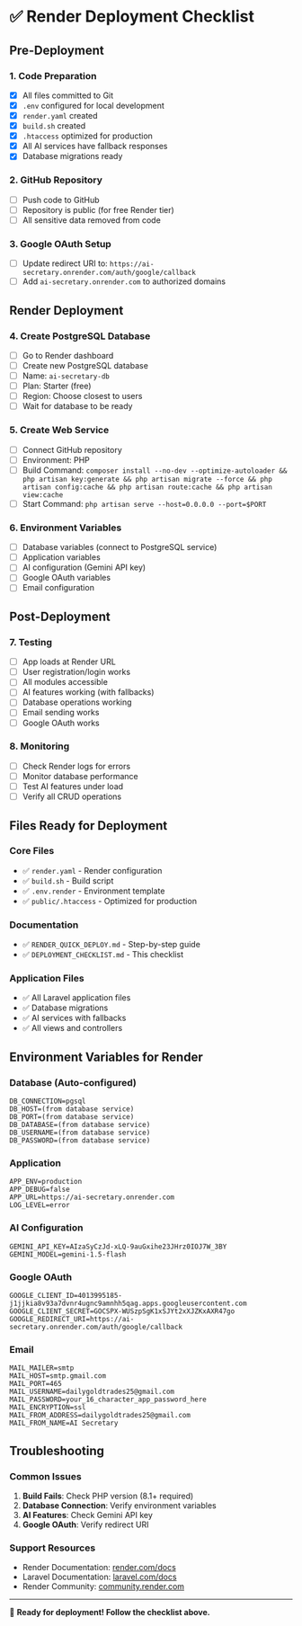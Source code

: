# ✅ Render Deployment Checklist

## Pre-Deployment

### 1. Code Preparation
- [x] All files committed to Git
- [x] `.env` configured for local development
- [x] `render.yaml` created
- [x] `build.sh` created
- [x] `.htaccess` optimized for production
- [x] All AI services have fallback responses
- [x] Database migrations ready

### 2. GitHub Repository
- [ ] Push code to GitHub
- [ ] Repository is public (for free Render tier)
- [ ] All sensitive data removed from code

### 3. Google OAuth Setup
- [ ] Update redirect URI to: `https://ai-secretary.onrender.com/auth/google/callback`
- [ ] Add `ai-secretary.onrender.com` to authorized domains

## Render Deployment

### 4. Create PostgreSQL Database
- [ ] Go to Render dashboard
- [ ] Create new PostgreSQL database
- [ ] Name: `ai-secretary-db`
- [ ] Plan: Starter (free)
- [ ] Region: Choose closest to users
- [ ] Wait for database to be ready

### 5. Create Web Service
- [ ] Connect GitHub repository
- [ ] Environment: PHP
- [ ] Build Command: `composer install --no-dev --optimize-autoloader && php artisan key:generate && php artisan migrate --force && php artisan config:cache && php artisan route:cache && php artisan view:cache`
- [ ] Start Command: `php artisan serve --host=0.0.0.0 --port=$PORT`

### 6. Environment Variables
- [ ] Database variables (connect to PostgreSQL service)
- [ ] Application variables
- [ ] AI configuration (Gemini API key)
- [ ] Google OAuth variables
- [ ] Email configuration

## Post-Deployment

### 7. Testing
- [ ] App loads at Render URL
- [ ] User registration/login works
- [ ] All modules accessible
- [ ] AI features working (with fallbacks)
- [ ] Database operations working
- [ ] Email sending works
- [ ] Google OAuth works

### 8. Monitoring
- [ ] Check Render logs for errors
- [ ] Monitor database performance
- [ ] Test AI features under load
- [ ] Verify all CRUD operations

## Files Ready for Deployment

### Core Files
- ✅ `render.yaml` - Render configuration
- ✅ `build.sh` - Build script
- ✅ `.env.render` - Environment template
- ✅ `public/.htaccess` - Optimized for production

### Documentation
- ✅ `RENDER_QUICK_DEPLOY.md` - Step-by-step guide
- ✅ `DEPLOYMENT_CHECKLIST.md` - This checklist

### Application Files
- ✅ All Laravel application files
- ✅ Database migrations
- ✅ AI services with fallbacks
- ✅ All views and controllers

## Environment Variables for Render

### Database (Auto-configured)
```
DB_CONNECTION=pgsql
DB_HOST=(from database service)
DB_PORT=(from database service)
DB_DATABASE=(from database service)
DB_USERNAME=(from database service)
DB_PASSWORD=(from database service)
```

### Application
```
APP_ENV=production
APP_DEBUG=false
APP_URL=https://ai-secretary.onrender.com
LOG_LEVEL=error
```

### AI Configuration
```
GEMINI_API_KEY=AIzaSyCzJd-xLQ-9auGxihe23JHrz0IOJ7W_3BY
GEMINI_MODEL=gemini-1.5-flash
```

### Google OAuth
```
GOOGLE_CLIENT_ID=4013995185-j1jjkia8v93a7dvnr4ugnc9amnhh5qag.apps.googleusercontent.com
GOOGLE_CLIENT_SECRET=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
GOOGLE_REDIRECT_URI=https://ai-secretary.onrender.com/auth/google/callback
```

### Email
```
MAIL_MAILER=smtp
MAIL_HOST=smtp.gmail.com
MAIL_PORT=465
MAIL_USERNAME=dailygoldtrades25@gmail.com
MAIL_PASSWORD=your_16_character_app_password_here
MAIL_ENCRYPTION=ssl
MAIL_FROM_ADDRESS=dailygoldtrades25@gmail.com
MAIL_FROM_NAME=AI Secretary
```

## Troubleshooting

### Common Issues
1. **Build Fails**: Check PHP version (8.1+ required)
2. **Database Connection**: Verify environment variables
3. **AI Features**: Check Gemini API key
4. **Google OAuth**: Verify redirect URI

### Support Resources
- Render Documentation: [render.com/docs](https://render.com/docs)
- Laravel Documentation: [laravel.com/docs](https://laravel.com/docs)
- Render Community: [community.render.com](https://community.render.com)

---

🎉 **Ready for deployment! Follow the checklist above.**
